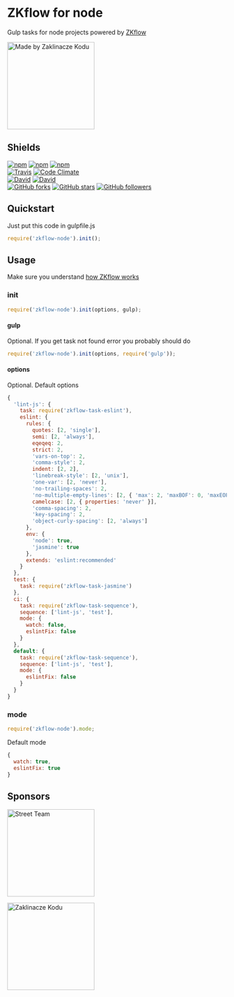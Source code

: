 # ZKflow for node

Gulp tasks for node projects powered by [ZKflow](https://github.com/zaklinaczekodu/zkflow)

[<img alt="Made by Zaklinacze Kodu" src="http://zaklinaczekodu.com/_assets/madeBy.svg" width="200">](http://zaklinaczekodu.com)

Shields
-------

[![npm](https://img.shields.io/npm/v/zkflow-node.svg?style=flat-square)](https://www.npmjs.com/package/zkflow-node)
[![npm](https://img.shields.io/npm/l/zkflow-node.svg?style=flat-square)](https://www.npmjs.com/package/zkflow-node)
[![npm](https://img.shields.io/npm/dm/zkflow-node.svg?style=flat-square)](https://www.npmjs.com/package/zkflow-node)<br>
[![Travis](https://img.shields.io/travis/zaklinaczekodu/zkflow-node/master.svg?style=flat-square)](https://travis-ci.org/zaklinaczekodu/zkflow-node)
[![Code Climate](https://img.shields.io/codeclimate/github/zaklinaczekodu/zkflow-node.svg?style=flat-square)](https://codeclimate.com/github/zaklinaczekodu/zkflow-node)<br>
[![David](https://img.shields.io/david/zaklinaczekodu/zkflow-node.svg?style=flat-square)](https://david-dm.org/zaklinaczekodu/zkflow-node)
[![David](https://img.shields.io/david/dev/zaklinaczekodu/zkflow-node.svg?style=flat-square)](https://david-dm.org/zaklinaczekodu/zkflow-node)<br>
[![GitHub forks](https://img.shields.io/github/forks/zaklinaczekodu/zkflow-node.svg?style=flat-square)](https://github.com/zaklinaczekodu/zkflow-node)
[![GitHub stars](https://img.shields.io/github/stars/zaklinaczekodu/zkflow-node.svg?style=flat-square)](https://github.com/zaklinaczekodu/zkflow-node)
[![GitHub followers](https://img.shields.io/github/followers/zaklinaczekodu.svg?style=flat-square)](https://github.com/zaklinaczekodu/zkflow-node)

Quickstart
----------

Just put this code in gulpfile.js

```javaScript
require('zkflow-node').init();
```

Usage
-----

Make sure you understand [how ZKflow works](https://github.com/zaklinaczekodu/zkflow)

### init

```javaScript
require('zkflow-node').init(options, gulp);
```

#### gulp

Optional. If you get task not found error you probably should do

```javaScript
require('zkflow-node').init(options, require('gulp'));
```

#### options

Optional. Default options

```javaScript
{
  'lint-js': {
    task: require('zkflow-task-eslint'),
    eslint: {
      rules: {
        quotes: [2, 'single'],
        semi: [2, 'always'],
        eqeqeq: 2,
        strict: 2,
        'vars-on-top': 2,
        'comma-style': 2,
        indent: [2, 2],
        'linebreak-style': [2, 'unix'],
        'one-var': [2, 'never'],
        'no-trailing-spaces': 2,
        'no-multiple-empty-lines': [2, { 'max': 2, 'maxBOF': 0, 'maxEOF': 0 }],
        camelcase: [2, { properties: 'never' }],
        'comma-spacing': 2,
        'key-spacing': 2,
        'object-curly-spacing': [2, 'always']
      },
      env: {
        'node': true,
        'jasmine': true
      },
      extends: 'eslint:recommended'
    }
  },
  test: {
    task: require('zkflow-task-jasmine')
  },
  ci: {
    task: require('zkflow-task-sequence'),
    sequence: ['lint-js', 'test'],
    mode: {
      watch: false,
      eslintFix: false
    }
  },
  default: {
    task: require('zkflow-task-sequence'),
    sequence: ['lint-js', 'test'],
    mode: {
      eslintFix: false
    }
  }
}
```

### mode

```javaScript
require('zkflow-node').mode;
```

Default mode

```javaScript
{
  watch: true,
  eslintFix: true
}
```

Sponsors
--------

[<img alt="Street Team" src="http://zaklinaczekodu.com/_assets/streetteam.svg" width="200">](http://getstreetteam.com)

[<img alt="Zaklinacze Kodu" src="http://zaklinaczekodu.com/_assets/logo.svg" width="200">](http://zaklinaczekodu.com)
